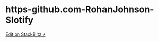 # https-github.com-RohanJohnson-Slotify

[Edit on StackBlitz ⚡️](https://stackblitz.com/edit/slotifygc-hwmaue)
